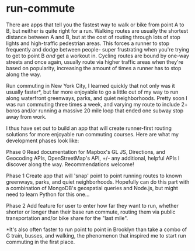 # run-commute

There are apps that tell you the fastest way to walk or bike from point A to B, but neither is quite right for a run. Walking routes are usually the shortest distance between A and B, but at the cost of routing through lots of stop lights and high-traffic pedestrian areas. This forces a runner to stop frequently and dodge between people- super frustrating when you're trying to get to point B _and_ get a workout in. Cycling routes are bound by one-way streets and once again, usually route via higher traffic areas when they're based on popularity, increasing the amount of times a runner has to stop along the way. 

Run commuting in New York City, I learned quickly that not only was it usually faster*, but far more enjoyable to go a little out of my way to run along waterfront greenways, parks, and quiet neighborhoods. Pretty soon I was run commuting three times a week, and varying my route to include 2+ boros and/or running a massive 20 mile loop that ended one subway stop away from work. 

I thus have set out to build an app that will create runner-first routing solutions for more enjoyable run commuting courses. Here are what my development phases look like:

Phase 0
Read documentation for Mapbox's GL JS, Directions, and Geocoding APIs, OpenStreetMap's API, +/- any additional, helpful APIs I discover along the way. Recommendations welcome!

Phase 1
Create app that will 'snap' point to point running routes to known greenways, parks, and quiet neighborhoods. Hopefully can do this part with a combination of MongoDB's geospatial queries and Node.js, but might need to learn Python for this one...

Phase 2
Add feature for user to enter how far they want to run, whether shorter or longer than their base run commute, routing them via public transportation and/or bike share for the "last mile". 


*It's also often faster to run point to point in Brooklyn than take a combo of G train, busses, and walking, the phenomenon that inspired me to start run commuting in the first place. 
